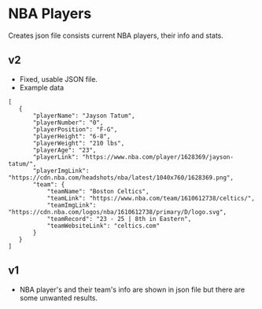 # NBA Players
 
 
 Creates json file consists current NBA players, their info and stats.
 
## v2 
 - Fixed, usable JSON file.
 - Example data
 ```
 [
    {
        "playerName": "Jayson Tatum",
        "playerNumber": "0",
        "playerPosition": "F-G",
        "playerHeight": "6-8",
        "playerWeight": "210 lbs",
        "playerAge": "23",
        "playerLink": "https://www.nba.com/player/1628369/jayson-tatum/",
        "playerImgLink": "https://cdn.nba.com/headshots/nba/latest/1040x760/1628369.png",
        "team": {
            "teamName": "Boston Celtics",
            "teamLink": "https://www.nba.com/team/1610612738/celtics/",
            "teamImgLink": "https://cdn.nba.com/logos/nba/1610612738/primary/D/logo.svg",
            "teamRecord": "23 - 25 | 8th in Eastern",
            "teamWebsiteLink": "celtics.com"
        }
    }
 ]
 ```

## v1
 - NBA player's and their team's info are shown in json file but there are some unwanted results.
